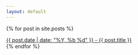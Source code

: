 ```yaml
---
layout: default
---
```


{% for post in site.posts %}
<article>
    <a href="{{ site.baseurl }}{{ post.url }}">
        {{ post.date | date: "%Y, %b %d" }} - {{ post.title }}
    </a>

</article>
{% endfor %}
